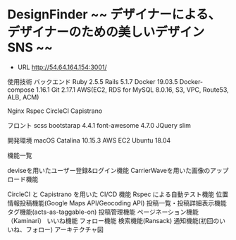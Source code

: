 # DesignFinder ~~ デザイナーによる、デザイナーのための美しいデザインSNS ~~

* URL http://54.64.164.154:3001/


使用技術
バックエンド
Ruby 2.5.5
Rails 5.1.7
Docker 19.03.5
Docker-compose 1.16.1
Git 2.17.1
AWS(EC2, RDS for MySQL 8.0.16, S3, VPC, Route53, ALB, ACM)

Nginx
Rspec
CircleCI
Capistrano


フロント
scss
bootstarap 4.4.1
font-awesome 4.7.0
JQuery
slim

開発環境
macOS Catalina 10.15.3
AWS EC2 Ubuntu 18.04

機能一覧

deviseを用いたユーザー登録&ログイン機能
CarrierWaveを用いた画像のアップロード機能

CircleCI と Capistrano を用いた CI/CD 機能
Rspec による自動テスト機能
位置情報投稿機能(Google Maps API/Geocoding API)
投稿一覧・投稿詳細表示機能
タグ機能(acts-as-taggable-on)
投稿管理機能
ページネーション機能（Kaminari）
いいね機能
フォロー機能
検索機能(Ransack)
通知機能(初回のいいね、フォロー)
アーキテクチャ図
